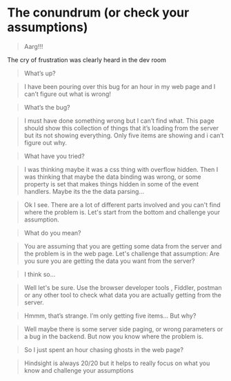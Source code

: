 # The conundrum (or check your assumptions)

> Aarg!!!

The cry of frustration was clearly heard in the dev room

> What’s up?

> I have been pouring over this bug for an hour in my web page  and I can’t figure out what is wrong!

> What’s the bug?

> I must have done something wrong but I can’t find what. This page should show this collection of things that it’s loading from the server but its not showing everything. Only five items are showing and i can’t figure out why. 

> What have you tried?

> I was thinking maybe it was a css thing with overflow hidden. Then I was thinking that maybe the data binding was wrong, or some property is set that makes things hidden in some of the event handlers. Maybe its the the data parsing...

> Ok I see. There are a lot of different parts involved and you can't find where the problem is. Let's start from the bottom and challenge your assumption.

> What do you mean?

> You are assuming that you are getting some data from the server and the problem is in the web page. Let's challenge that assumption: Are you sure you are getting the data you want from the server? 

> I think so...

> Well let's be sure. Use the browser developer tools , Fiddler, postman or any other tool  to check what data you are actually getting from the server.

> Hmmm, that’s strange. I’m only getting five items… But why?

> Well maybe there is some server side paging, or wrong parameters or a bug in the backend. But now you know where the problem is.

> So I just spent an hour chasing ghosts in the web page?

> Hindsight is always 20/20 but it helps to really focus on what you know and challenge your assumptions